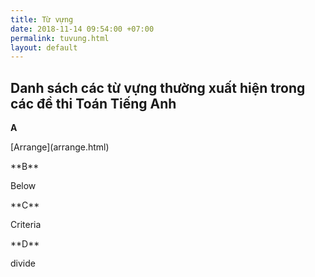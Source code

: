 ```yaml
---
title: Từ vựng
date: 2018-11-14 09:54:00 +07:00
permalink: tuvung.html
layout: default
---
```


## Danh sách các từ vựng thường xuất hiện trong các đề thi Toán Tiếng Anh

**A**
<p></p>
[Arrange](arrange.html)
<p></p>
**B**
<p></p>
Below
<p></p>
**C**
<p></p>
Criteria
<p></p>
**D**
<p></p>
divide
<p></p>
